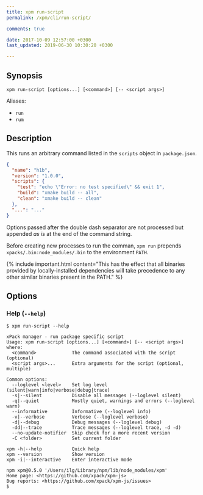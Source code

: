 ```yaml
---
title: xpm run-script
permalink: /xpm/cli/run-script/

comments: true

date: 2017-10-09 12:57:00 +0300
last_updated: 2019-06-30 10:30:20 +0300

---
```


## Synopsis

```
xpm run-script [options...] [<command>] [-- <script args>]
```

Aliases:
- `run`
- `rum`

## Description

This runs an arbitrary command listed in the `scripts` object
in `package.json`.

```json
{
  "name": "h1b",
  "version": "1.0.0",
  "scripts": {
    "test": "echo \"Error: no test specified\" && exit 1",
    "build": "xmake build -- all",
    "clean": "xmake build -- clean"
  },
  "...": "..."
}
```

Options passed after the double dash separator are not processed 
but appended _as is_ at the end of the command string.

Before creating new processes to run the comman, `xpm run` prepends 
`xpacks/.bin:node_modules/.bin` to the environment `PATH`. 

{% include important.html content="This has the effect that all 
binaries provided by locally-installed 
dependencies will take precedence to any other similar binaries 
present in the PATH." %}

## Options

### Help (`--help`)

```
$ xpm run-script --help

xPack manager - run package specific script
Usage: xpm run-script [options...] [<command>] [-- <script args>]
where:
  <command>             The command associated with the script (optional)
  <script args>...      Extra arguments for the script (optional, multiple)

Common options:
  --loglevel <level>    Set log level (silent|warn|info|verbose|debug|trace) 
  -s|--silent           Disable all messages (--loglevel silent) 
  -q|--quiet            Mostly quiet, warnings and errors (--loglevel warn) 
  --informative         Informative (--loglevel info) 
  -v|--verbose          Verbose (--loglevel verbose) 
  -d|--debug            Debug messages (--loglevel debug) 
  -dd|--trace           Trace messages (--loglevel trace, -d -d) 
  --no-update-notifier  Skip check for a more recent version 
  -C <folder>           Set current folder 

xpm -h|--help           Quick help 
xpm --version           Show version 
xpm -i|--interactive    Enter interactive mode 

npm xpm@0.5.0 '/Users/ilg/Library/npm/lib/node_modules/xpm'
Home page: <https://github.com/xpack/xpm-js>
Bug reports: <https://github.com/xpack/xpm-js/issues>
$
```
